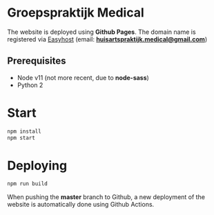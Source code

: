 # Groepspraktijk Medical

The website is deployed using **Github Pages**.
The domain name is registered via [Easyhost](www.easyhost.be) (email: **huisartspraktijk.medical@gmail.com**)

## Prerequisites
- Node v11 (not more recent, due to **node-sass**)
- Python 2

# Start
```bash
npm install
npm start
```

# Deploying
```bash
npm run build
```

When pushing the **master** branch to Github, a new deployment of the website is automatically done using Github Actions.